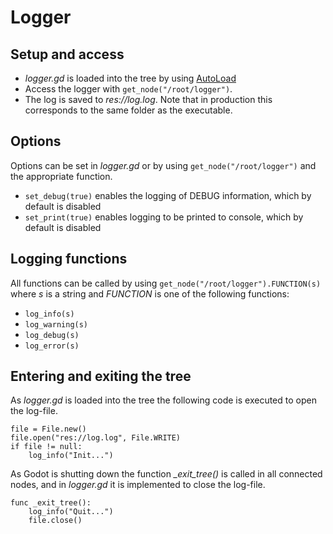 # Logger

## Setup and access
* *logger.gd* is loaded into the tree by using [AutoLoad](http://docs.godotengine.org/en/stable/learning/step_by_step/singletons_autoload.html)
* Access the logger with `get_node("/root/logger")`.
* The log is saved to *res://log.log*. Note that in production this corresponds to the same folder as the executable.

## Options
Options can be set in *logger.gd* or by using `get_node("/root/logger")` and the appropriate function.
* `set_debug(true)` enables the logging of DEBUG information, which by default is disabled
* `set_print(true)` enables logging to be printed to console, which by default is disabled

## Logging functions
All functions can be called by using `get_node("/root/logger").FUNCTION(s)` where *s* is a string and *FUNCTION* is one of the following functions:
* `log_info(s)`
* `log_warning(s)`
* `log_debug(s)`
* `log_error(s)`

## Entering and exiting the tree
As *logger.gd* is loaded into the tree the following code is executed to open the log-file.
```gdscript
file = File.new()
file.open("res://log.log", File.WRITE)
if file != null:
	log_info("Init...")
```

As Godot is shutting down the function *_exit_tree()* is called in all connected nodes, and in *logger.gd* it is implemented to close the log-file.
```gdscript
func _exit_tree():
	log_info("Quit...")
	file.close()
```
